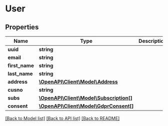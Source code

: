 # User

## Properties
Name | Type | Description | Notes
------------ | ------------- | ------------- | -------------
**uuid** | **string** |  | 
**email** | **string** |  | 
**first_name** | **string** |  | [optional] 
**last_name** | **string** |  | [optional] 
**address** | [**\OpenAPI\Client\Model\Address**](Address.md) |  | [optional] 
**cusno** | **string** |  | 
**subs** | [**\OpenAPI\Client\Model\Subscription[]**](Subscription.md) |  | 
**consent** | [**\OpenAPI\Client\Model\GdprConsent[]**](GdprConsent.md) |  | 

[[Back to Model list]](../README.md#documentation-for-models) [[Back to API list]](../README.md#documentation-for-api-endpoints) [[Back to README]](../README.md)


